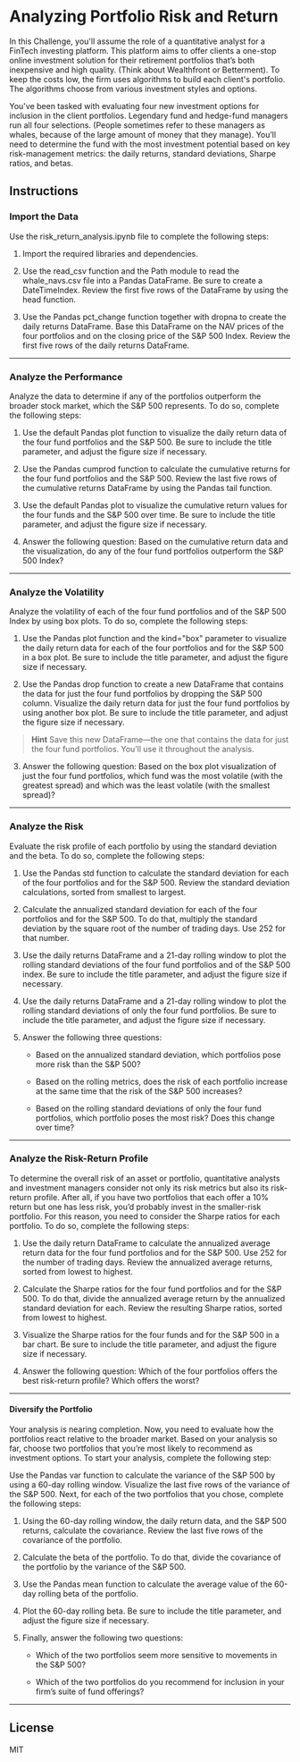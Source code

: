 # **Analyzing Portfolio Risk and Return**
In this Challenge, you'll assume the role of a quantitative analyst for a FinTech investing platform. This platform aims to offer clients a one-stop online investment solution for their retirement portfolios that’s both inexpensive and high quality. (Think about Wealthfront or Betterment). To keep the costs low, the firm uses algorithms to build each client's portfolio. The algorithms choose from various investment styles and options.

You've been tasked with evaluating four new investment options for inclusion in the client portfolios. Legendary fund and hedge-fund managers run all four selections. (People sometimes refer to these managers as whales, because of the large amount of money that they manage). You’ll need to determine the fund with the most investment potential based on key risk-management metrics: the daily returns, standard deviations, Sharpe ratios, and betas.

## **Instructions**

### Import the Data
Use the risk_return_analysis.ipynb file to complete the following steps:

1. Import the required libraries and dependencies.

2. Use the read_csv function and the Path module to read the whale_navs.csv file into a Pandas DataFrame. Be sure to create a DateTimeIndex. Review the first five rows of the DataFrame by using the head function.

3. Use the Pandas pct_change function together with dropna to create the daily returns DataFrame. Base this DataFrame on the NAV prices of the four portfolios and on the closing price of the S&P 500 Index. Review the first five rows of the daily returns DataFrame.

---

### Analyze the Performance
Analyze the data to determine if any of the portfolios outperform the broader stock market, which the S&P 500 represents. To do so, complete the following steps:

1. Use the default Pandas plot function to visualize the daily return data of the four fund portfolios and the S&P 500. Be sure to include the title parameter, and adjust the figure size if necessary.

2. Use the Pandas cumprod function to calculate the cumulative returns for the four fund portfolios and the S&P 500. Review the last five rows of the cumulative returns DataFrame by using the Pandas tail function.

3. Use the default Pandas plot to visualize the cumulative return values for the four funds and the S&P 500 over time. Be sure to include the title parameter, and adjust the figure size if necessary.

4. Answer the following question: Based on the cumulative return data and the visualization, do any of the four fund portfolios outperform the S&P 500 Index?

---

### Analyze the Volatility
Analyze the volatility of each of the four fund portfolios and of the S&P 500 Index by using box plots. To do so, complete the following steps:

1. Use the Pandas plot function and the kind="box" parameter to visualize the daily return data for each of the four portfolios and for the S&P 500 in a box plot. Be sure to include the title parameter, and adjust the figure size if necessary.

2. Use the Pandas drop function to create a new DataFrame that contains the data for just the four fund portfolios by dropping the S&P 500 column. Visualize the daily return data for just the four fund portfolios by using another box plot. Be sure to include the title parameter, and adjust the figure size if necessary.

> **Hint** Save this new DataFrame—the one that contains the data for just the four fund portfolios. You’ll use it throughout the analysis.

3. Answer the following question: Based on the box plot visualization of just the four fund portfolios, which fund was the most volatile (with the greatest spread) and which was the least volatile (with the smallest spread)?

---

### Analyze the Risk
Evaluate the risk profile of each portfolio by using the standard deviation and the beta. To do so, complete the following steps:

1. Use the Pandas std function to calculate the standard deviation for each of the four portfolios and for the S&P 500. Review the standard deviation calculations, sorted from smallest to largest.

2. Calculate the annualized standard deviation for each of the four portfolios and for the S&P 500. To do that, multiply the standard deviation by the square root of the number of trading days. Use 252 for that number.

3. Use the daily returns DataFrame and a 21-day rolling window to plot the rolling standard deviations of the four fund portfolios and of the S&P 500 index. Be sure to include the title parameter, and adjust the figure size if necessary.

4. Use the daily returns DataFrame and a 21-day rolling window to plot the rolling standard deviations of only the four fund portfolios. Be sure to include the title parameter, and adjust the figure size if necessary.

5. Answer the following three questions:

    * Based on the annualized standard deviation, which portfolios pose more risk than the S&P 500?

    * Based on the rolling metrics, does the risk of each portfolio increase at the same time that the risk of the S&P 500 increases?

    * Based on the rolling standard deviations of only the four fund portfolios, which portfolio poses the most risk? Does this change over time?

---

### Analyze the Risk-Return Profile
To determine the overall risk of an asset or portfolio, quantitative analysts and investment managers consider not only its risk metrics but also its risk-return profile. After all, if you have two portfolios that each offer a 10% return but one has less risk, you’d probably invest in the smaller-risk portfolio. For this reason, you need to consider the Sharpe ratios for each portfolio. To do so, complete the following steps:

1. Use the daily return DataFrame to calculate the annualized average return data for the four fund portfolios and for the S&P 500. Use 252 for the number of trading days. Review the annualized average returns, sorted from lowest to highest.

2. Calculate the Sharpe ratios for the four fund portfolios and for the S&P 500. To do that, divide the annualized average return by the annualized standard deviation for each. Review the resulting Sharpe ratios, sorted from lowest to highest.

3. Visualize the Sharpe ratios for the four funds and for the S&P 500 in a bar chart. Be sure to include the title parameter, and adjust the figure size if necessary.

4. Answer the following question: Which of the four portfolios offers the best risk-return profile? Which offers the worst?

---

#### Diversify the Portfolio
Your analysis is nearing completion. Now, you need to evaluate how the portfolios react relative to the broader market. Based on your analysis so far, choose two portfolios that you’re most likely to recommend as investment options. To start your analysis, complete the following step:

Use the Pandas var function to calculate the variance of the S&P 500 by using a 60-day rolling window. Visualize the last five rows of the variance of the S&P 500.
Next, for each of the two portfolios that you chose, complete the following steps:

1. Using the 60-day rolling window, the daily return data, and the S&P 500 returns, calculate the covariance. Review the last five rows of the covariance of the portfolio.

2. Calculate the beta of the portfolio. To do that, divide the covariance of the portfolio by the variance of the S&P 500.

3. Use the Pandas mean function to calculate the average value of the 60-day rolling beta of the portfolio.

4. Plot the 60-day rolling beta. Be sure to include the title parameter, and adjust the figure size if necessary.

5. Finally, answer the following two questions:

    * Which of the two portfolios seem more sensitive to movements in the S&P 500?

    * Which of the two portfolios do you recommend for inclusion in your firm’s suite of fund offerings?

---

## License 
MIT
